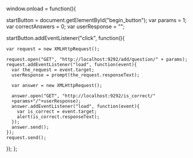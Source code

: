 window.onload = function(){

  startButton = document.getElementById("begin_button");
  var params = 1;
  var correctAnswers = 0;
  var userResponse = "";

  startButton.addEventListener("click", function(){

    var request = new XMLHttpRequest();
    
    request.open("GET", "http://localhost:9292/add/question/" + params);
    request.addEventListener("load", function(event){
      var the_request = event.target;
      userResponse = prompt(the_request.responseText);

      var answer = new XMLHttpRequest();

      answer.open("GET", "http://localhost:9292/is_correct/"
      +params+"/"+userResponse);
      answer.addEventListener("load", function(event){
        var is_correct = event.target;
        alert(is_correct.responseText);
      });
      answer.send();      
    });
    request.send();
  });
};
